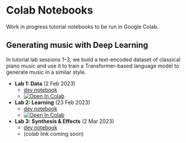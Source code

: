 # Colab Notebooks

Work in progress tutorial notebooks to be run in Google Colab.

## Generating music with Deep Learning

In tutorial lab sessions 1–3, we build a text-encoded dataset of classical
piano music and use it to train a Transformer-based language model to generate music in a similar style.

* **Lab 1: Data** (2 Feb 2023)
    * [dev notebook](https://colab.research.google.com/drive/1vkN__9VWqz4SaEgQDDvWEWqKANHk9wnl)
    * [![Open In Colab](https://colab.research.google.com/assets/colab-badge.svg)](https://colab.research.google.com/github/comp0161/colab/blob/main/COMP0161_lab1.ipynb)
* **Lab 2: Learning** (23 Feb 2023)
    * [dev notebook](https://colab.research.google.com/drive/1tfWhkgOYNF-KGZZu4Fc-nrBs1NEgC1m7)
    * [![Open In Colab](https://colab.research.google.com/assets/colab-badge.svg)](https://colab.research.google.com/github/comp0161/colab/blob/main/COMP0161_lab2.ipynb)
* **Lab 3: Synthesis & Effects** (2 Mar 2023)
    * [dev notebook](https://colab.research.google.com/drive/1x23bALrzIQeRxzAyyfcz44b3vdyLlK9b)
    * (colab link coming soon)

